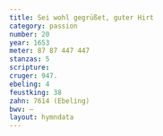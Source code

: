 ```yaml
---
title: Sei wohl gegrüßet, guter Hirt
category: passion
number: 20
year: 1653
meter: 87 87 447 447
stanzas: 5
scripture: 
cruger: 947.
ebeling: 4
feustking: 38
zahn: 7614 (Ebeling)
bwv: —
layout: hymndata
---
```

<br>

